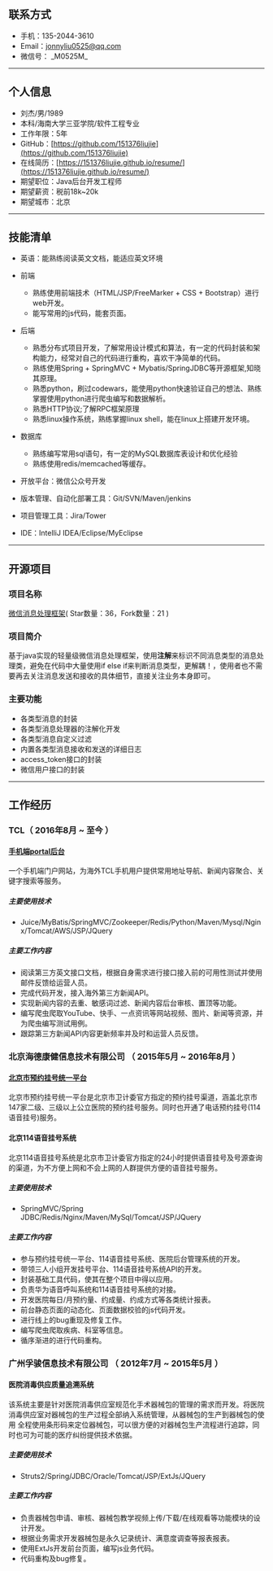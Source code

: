 ## 联系方式

- 手机：135-2044-3610
- Email：jonnyliu0525@qq.com
- 微信号： \_M0525M_

---
## 个人信息

 - 刘杰/男/1989 
 - 本科/海南大学三亚学院/软件工程专业 
 - 工作年限：5年 
 - GitHub：[https://github.com/151376liujie](https://github.com/151376liujie)
 - 在线简历：[https://151376liujie.github.io/resume/](https://151376liujie.github.io/resume/)
 - 期望职位：Java后台开发工程师
 - 期望薪资：税前18k~20k
 - 期望城市：北京

 ---
## 技能清单

- 英语：能熟练阅读英文文档，能适应英文环境
- 前端
    - 熟练使用前端技术（HTML/JSP/FreeMarker + CSS + Bootstrap）进行web开发。
    - 能写常用的js代码，能套页面。
- 后端
    - 熟悉分布式项目开发，了解常用设计模式和算法，有一定的代码封装和架构能力，经常对自己的代码进行重构，喜欢干净简单的代码。
    - 熟练使用Spring + SpringMVC + Mybatis/SpringJDBC等开源框架,知晓其原理。
    - 熟悉python，刷过codewars，能使用python快速验证自己的想法、熟练掌握使用python进行爬虫编写和数据解析。
    - 熟悉HTTP协议;了解RPC框架原理
    - 熟悉linux操作系统，熟练掌握linux shell，能在linux上搭建开发环境。
- 数据库
    - 熟练编写常用sql语句，有一定的MySQL数据库表设计和优化经验
    - 熟练使用redis/memcached等缓存。

- 开放平台：微信公众号开发
- 版本管理、自动化部署工具：Git/SVN/Maven/jenkins
- 项目管理工具：Jira/Tower
- IDE：IntelliJ IDEA/Eclipse/MyEclipse
 
---
## 开源项目

### 项目名称 
[微信消息处理框架](https://github.com/151376liujie/wechat-core)( Star数量：36，Fork数量：21 )

### 项目简介 
基于java实现的轻量级微信消息处理框架，使用**注解**来标识不同消息类型的消息处理类，避免在代码中大量使用if else if来判断消息类型，更解耦！，使用者也不需要再去关注消息发送和接收的具体细节，直接关注业务本身即可。

### 主要功能 
- 各类型消息的封装 
- 各类型消息处理器的注解化开发 
- 各类型消息自定义过滤 
- 内置各类型消息接收和发送的详细日志 
- access_token接口的封装 
- 微信用户接口的封装 

--- 
## 工作经历 

### TCL（ 2016年8月 ~ 至今 ）

#### [手机端portal后台](http://portal.fly2tech.com/#!/) 

一个手机端门户网站，为海外TCL手机用户提供常用地址导航、新闻内容聚合、关键字搜索等服务。

##### 主要使用技术

- Juice/MyBatis/SpringMVC/Zookeeper/Redis/Python/Maven/Mysql/Nginx/Tomcat/AWS/JSP/JQuery

##### 主要工作内容 

- 阅读第三方英文接口文档，根据自身需求进行接口接入前的可用性测试并使用邮件反馈给运营人员。
- 完成代码开发，接入海外第三方新闻API。
- 实现新闻内容的去重、敏感词过滤、新闻内容后台审核、置顶等功能。
- 编写爬虫爬取YouTube、快手、一点资讯等网站视频、图片、新闻等资源，并为爬虫编写测试用例。
- 跟踪第三方新闻API内容更新频率并及时和运营人员反馈。

### 北京海德康健信息技术有限公司 （ 2015年5月 ~ 2016年8月 ）

#### [北京市预约挂号统一平台](http://www.bjguahao.gov.cn) 

北京市预约挂号统一平台是北京市卫计委官方指定的预约挂号渠道，涵盖北京市147家二级、三级以上公立医院的预约挂号服务。同时也开通了电话预约挂号(114语音挂号)服务。

#### 北京114语音挂号系统 

北京114语音挂号系统是北京市卫计委官方指定的24小时提供语音挂号及号源查询的渠道，为不方便上网和不会上网的人群提供方便的语音挂号服务。

##### 主要使用技术

- SpringMVC/Spring JDBC/Redis/Nginx/Maven/MySql/Tomcat/JSP/JQuery

##### 主要工作内容 

- 参与预约挂号统一平台、114语音挂号系统、医院后台管理系统的开发。
- 带领三人小组开发挂号平台、114语音挂号系统API的开发。
- 封装基础工具代码，使其在整个项目中得以应用。
- 负责华为语音呼叫系统和114语音挂号系统的对接。
- 开发医院每日/月预约量、约成量、约成方式等各类统计报表。
- 前台静态页面的动态化、页面数据校验的js代码开发。
- 进行线上的bug重现及修复工作。
- 编写爬虫爬取疾病、科室等信息。
- 循序渐进的进行代码重构。

### 广州孚骏信息技术有限公司 （  2012年7月 ~ 2015年5月 ）

#### 医院消毒供应质量追溯系统

该系统主要是针对医院消毒供应室规范化手术器械包的管理的需求而开发。将医院消毒供应室对器械包的生产过程全部纳入系统管理，从器械包的生产到器械包的使用
全程使用条形码来定位器械包，可以很方便的对器械包生产流程进行追踪，同时也可为可能的医疗纠纷提供技术依据。

##### 主要使用技术

- Struts2/Spring/JDBC/Oracle/Tomcat/JSP/ExtJs/JQuery

##### 主要工作内容 

- 负责器械包申请、审核、器械包教学视频上传/下载/在线观看等功能模块的设计开发。
- 根据业务需求开发器械包是永久记录统计、满意度调查等报表报表。
- 使用ExtJs开发前台页面，编写js业务代码。
- 代码重构及bug修复。


